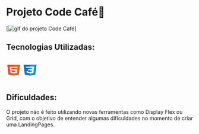 # Projeto Code Café🚀
[<img src="src/landingpage.gif" alt="gif do projeto Code Café">]
## Tecnologias Utilizadas:
<div style="display: inline_block"><br>
  <img align="center" alt="HTML" height="30" width="40" src="https://raw.githubusercontent.com/devicons/devicon/master/icons/html5/html5-original.svg">
  <img align="center" alt="CSS" height="30" width="40" src="https://raw.githubusercontent.com/devicons/devicon/master/icons/css3/css3-original.svg">
</div><br>

## Dificuldades:
O projeto não é feito utilizando novas ferramentas como Display Flex ou Grid, com o objetivo de entender algumas dificuldades no momento de criar uma LandingPages.